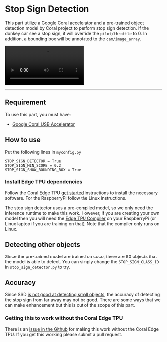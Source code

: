 
# Stop Sign Detection

This part utilize a Google Coral accelerator and a pre-trained object detection model by Coral project to perform stop sign detection. If the donkey car see a stop sign, it will override the ```pilot/throttle``` to 0. In addition, a bounding box will be annotated to the ```cam/image_array```.

<video style="width:50%" controls>
  <source src="../../assets/parts/stop_sign_detection/demo.mp4" type="video/mp4">
Your browser does not support the video tag.
</video>

---------------

## Requirement
To use this part, you must have:

- [Google Coral USB Accelerator](https://coral.ai/products/accelerator/)

## How to use
Put the following lines in ```myconfig.py```
```
STOP_SIGN_DETECTOR = True
STOP_SIGN_MIN_SCORE = 0.2
STOP_SIGN_SHOW_BOUNDING_BOX = True
```

### Install Edge TPU dependencies

Follow the Coral Edge TPU [get started](https://coral.ai/docs/accelerator/get-started) instructions to install the necessary software.  For the RaspberryPi follow the Linux instructions.

The stop sign detector uses a pre-compiled model, so we only need the inference runtime to make this work.  However, if you are creating your own model then you will need the [Edge TPU Compiler](https://coral.ai/docs/edgetpu/compiler/) on your RaspberryPi (or Linux laptop if you are training on that).  Note that the compiler only runs on Linux.

## Detecting other objects

Since the pre-trained model are trained on coco, there are 80 objects that the model is able to detect. You can simply change the ```STOP_SIGN_CLASS_ID``` in ```stop_sign_detector.py``` to try.

## Accuracy

Since SSD [is not good at detecting small objects](https://medium.com/@jonathan_hui/what-do-we-learn-from-single-shot-object-detectors-ssd-yolo-fpn-focal-loss-3888677c5f4d), the accuracy of detecting the stop sign from far away may not be good. There are some ways that we can make enhancement but this is out of the scope of this part.

### Getting this to work without the Coral Edge TPU
There is an [issue in the Github](https://github.com/autorope/donkeycar/issues/953) for making this work without the Coral Edge TPU.  If you get this working please submit a pull request.  


